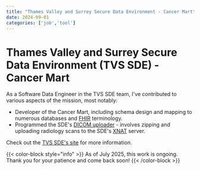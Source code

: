 ```yaml
---
title: "Thames Valley and Surrey Secure Data Environment - Cancer Mart"
date: 2024-09-01
categories: ['job','tool']
---
```


# Thames Valley and Surrey Secure Data Environment (**TVS SDE**) - Cancer Mart

As a Software Data Engineer in the TVS SDE team, I've contributed to various aspects of the mission, most notably:

+ Developer of the Cancer Mart, including schema design and mapping to numerous databases and [FHIR](https://www.hl7.org/fhir/overview.html "link to fhir documentation") terminology.
+ Programmed the SDE's [DICOM uploader](https://github.com/sap218/xnat_uploader "link to git repo for the xnat uploader") - involves zipping and uploading radiology scans to the SDE's [XNAT](https://link.springer.com/article/10.1385/NI:5:1:11 "link to xnat paper") server.

Check out the [TVS SDE's site](https://thamesvalleyandsurreyhealthandcaredata.nhs.uk/using-patient-data/thames-valley-and-surrey-secure-data-environment/ "link to the TVS SDE site") for more information.

{{< color-block style="info" >}}
As of July 2025, this work is ongoing. Thank you for your patience and come back soon!
{{< /color-block >}}
